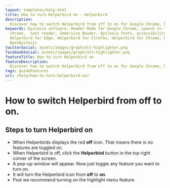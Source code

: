 ```yaml
---
layout: templates/help.html
title: How to turn Helperbird on - Helperbird
description:
  Discover how to switch Helperbird from off to on for Google Chrome, Firefox, Safari, and Edge.
keywords: Dyslexia software, Reader Mode for Google Chrome, speech to text for chrome, Text to speech for
  chrome,  text reader, Immersive Reader, dyslexia fonts, accessibility software, dyslexia software,
  Helperbird for Edge, Helperbird for Firefox, Helperbird for Chrome, Opendyslexic for Chrome,
  OpenDyslexic
twitterSocial: assets/images/graph/alt-highlighter.png
facebookSocial: assets/images/graph/alt-highlighter.png
featureTitle: How to turn Helperbird on
featureDescription:
  Discover how to switch Helperbird from off to on for Google Chrome, Firefox, Safari, and Edge.
tags: guideFeatures
url: /help/how-to-turn-helperbird-on/
---
```


# How to switch Helperbird from off to on.

## Steps to turn Helperbird on

- When Helperbirds displays the red **off** icon. That means there is no features are toggled on.
- When Helperbird is off, click the **Helperbird** button in the top right corner of the screen.
- A pop-up window will appear. Now just toggle any feature you want to turn on.
- It will turn the Helperbird icon from **off** to **on**.
- Psst we recommend turning on the highlight menu feature.
